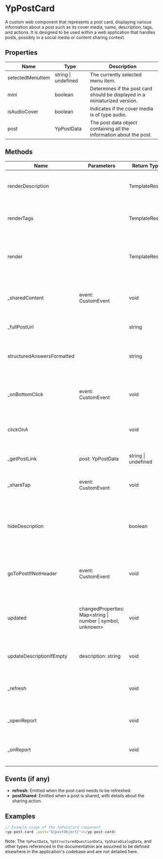 # YpPostCard

A custom web component that represents a post card, displaying various information about a post such as its cover media, name, description, tags, and actions. It is designed to be used within a web application that handles posts, possibly in a social media or content sharing context.

## Properties

| Name              | Type                  | Description                                                                 |
|-------------------|-----------------------|-----------------------------------------------------------------------------|
| selectedMenuItem  | string \| undefined   | The currently selected menu item.                                           |
| mini              | boolean               | Determines if the post card should be displayed in a miniaturized version.  |
| isAudioCover      | boolean               | Indicates if the cover media is of type audio.                              |
| post              | YpPostData            | The post data object containing all the information about the post.         |

## Methods

| Name                      | Parameters | Return Type | Description                                                                                   |
|---------------------------|------------|-------------|-----------------------------------------------------------------------------------------------|
| renderDescription         |            | TemplateResult | Generates the HTML template for the post description.                                         |
| renderTags                |            | TemplateResult | Generates the HTML template for the post tags.                                                |
| render                    |            | TemplateResult | The main render method that returns the template for the entire post card.                    |
| _sharedContent            | event: CustomEvent | void        | Handles the shared content event when a post is shared.                                       |
| _fullPostUrl              |            | string       | Computes the full URL for the post.                                                           |
| structuredAnswersFormatted |            | string       | Formats the structured answers associated with the post.                                      |
| _onBottomClick            | event: CustomEvent | void        | Handles click events on the bottom part of the post card.                                     |
| clickOnA                  |            | void        | Simulates a click on the main area of the post card.                                          |
| _getPostLink              | post: YpPostData | string \| undefined | Generates the link to the post's page.                                                      |
| _shareTap                 | event: CustomEvent | void        | Handles the tap event on the share button.                                                    |
| hideDescription           |            | boolean     | Determines whether the post description should be hidden based on various conditions.         |
| goToPostIfNotHeader       | event: CustomEvent | void        | Navigates to the post's page unless certain conditions are met.                               |
| updated                   | changedProperties: Map<string \| number \| symbol, unknown> | void | Lifecycle callback that runs when the component's properties have changed.                   |
| updateDescriptionIfEmpty  | description: string | void        | Updates the post's description if it is empty.                                                |
| _refresh                  |            | void        | Refreshes the post card, typically after an edit dialog.                                      |
| _openReport               |            | void        | Opens the report dialog for reporting the post.                                               |
| _onReport                 |            | void        | Callback for when a report action is completed.                                               |

## Events (if any)

- **refresh**: Emitted when the post card needs to be refreshed.
- **postShared**: Emitted when a post is shared, with details about the sharing action.

## Examples

```typescript
// Example usage of the YpPostCard component
<yp-post-card .post="${postObject}"></yp-post-card>
```

Note: The `YpPostData`, `YpStructuredQuestionData`, `YpShareDialogData`, and other types referenced in the documentation are assumed to be defined elsewhere in the application's codebase and are not detailed here.